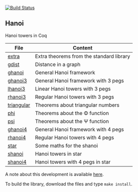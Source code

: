 [![Build Status](https://travis-ci.org/thery/hanoi.svg?branch=master)](https://travis-ci.org/thery/hanoi)

## Hanoi


Hanoi towers in Coq


| File                              |  Content                                 | 
| --------------------------------- | -----------------------------------------| 
| [extra](./extra.v)                | Extra theorems from the standard library |
[ gdist](./gdist.v)                 | Distance in a graph                      |
| [ghanoi](./ghanoi.v)              | General Hanoi framework                  |
| [ghanoi3](./ghanoi3.v)            | General Hanoi framework with 3 pegs      |
| [lhanoi3](./lhanoi3.v)            | Linear Hanoi towers with 3 pegs          |
| [rhanoi3](./rhanoi3.v)            | Regular Hanoi towers with 3 pegs         |
| [triangular](./triangular.v)      | Theorems about triangular numbers        |
| [phi](./phi.v)                    | Theorems about the Φ function            |
| [psi](./psi.v)                    | Theorems about the Ψ function            |
| [ghanoi4](./ghanoi4.v)            | General Hanoi framework with 4 pegs      |
| [rhanoi4](./rhanoi4.v)            | Regular Hanoi towers with 4 pegs         |
| [star](./star.v)                  | Some maths for the shanoi                |
| [shanoi](./shanoi.v)              | Hanoi towers in star                     |
| [shanoi4](./shanoi4.v)            | Hanoi towers with 4 pegs in star         |

A note about this development is available [here](./Note.pdf).

To build the library, download the files and type ```make install```.
